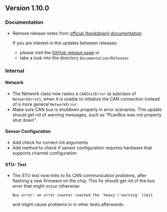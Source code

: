 ## Version 1.10.0

### Documentation

- Remove release notes from [official (bookdown) documentation](https://mytoolit.github.io/ICOc/)

  If you are interest in the updates between releases:

  - please visit the [GitHub release page](https://github.com/mytoolit/ICOc/releases) or
  - take a look into the directory `Documentation/Releases`

### Internal

#### Network

- The Network class now raises a `CANInitError` (a subclass of `NetworkError`), when it is unable to initialize the CAN connection instead of a more general `NetworkError`.
- Make sure CAN bus is shutdown properly in error scenarios. This update should get rid of warning messages, such as “PcanBus was not properly shut down”.

#### Sensor Configuration

- Add check for correct init arguments
- Add method to check if sensor configuration requires hardware that supports channel configuration

#### STU- Test

- The STU test now tries to fix CAN communication problems, after flashing a new firmware on the chip. This fix should get rid of the bus error that might occur otherwise:

  ```
  Bus error: an error counter reached the 'heavy'/'warning' limit
  ```

  and might cause problems in in other tests afterwards.
